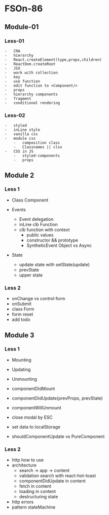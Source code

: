 # FSOn-86

## Module-01

### Less-01

    -   CRA
    -   hierarchy
    -   React.createElement(type,props,children)
    -   ReactDom.createRoot
    -   JSX
    -   work with collection
    -   key
    -   use function
    -   edit function to <Component/>
    -   props
    -   hierarchy components
    -   fragment
    -   conditional rendering

### Less-02

    -   styled
    -   inLine style
    -   vanilla css
    -   module css
        -   composition class
        -   Classnames || clsx
    -   CSS in JS
        -   styled-components
        -   props

## Module 2

### Less 1

- Class Component

- Events

  - Event delegation
  - inLine clb Function
  - clb function with context
    - public values
    - constructor && prototype
    - SyntheticEvent Object vs Async

- State

  - update state with setState(update)
  - prevState
  - upper state

### Less 2

- onChange vs control form
- onSubmit
- class Form
- form reset
- add todo

## Module 3

### Less 1

- Mounting
- Updating
- Unmounting
- componentDidMount
- componentDidUpdate(prevProps, prevState)
- componentWillUnmount

- close modal by ESC
- set data to localStorage

- shouldComponentUpdate vs PureComponent

### Less 2

- http how to use
- architecture
  - search -> app -> content
  - validation search with react-hot-toast
  - componentDidUpdate in content
  - fetch in content
  - loading in content
  - destructuring state
- http errors
- pattern stateMachine
